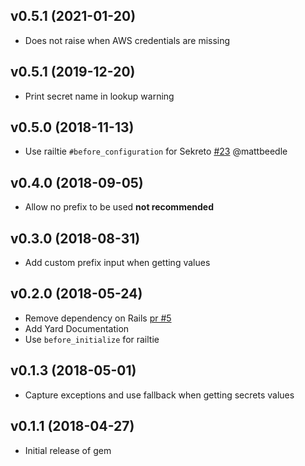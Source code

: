 ## v0.5.1 (2021-01-20)

- Does not raise when AWS credentials are missing
## v0.5.1 (2019-12-20)

- Print secret name in lookup warning

## v0.5.0 (2018-11-13)

- Use railtie `#before_configuration` for Sekreto [#23](https://github.com/autolist/sekreto/pull/23) @mattbeedle

## v0.4.0 (2018-09-05)

- Allow no prefix to be used **not recommended**

## v0.3.0 (2018-08-31)

- Add custom prefix input when getting values

## v0.2.0 (2018-05-24)

- Remove dependency on Rails [pr #5][pr5]
- Add Yard Documentation
- Use `before_initialize` for railtie

## v0.1.3 (2018-05-01)

- Capture exceptions and use fallback when getting secrets values

## v0.1.1 (2018-04-27)

- Initial release of gem

[pr5]: https://github.com/autolist/sekreto/pull/5
